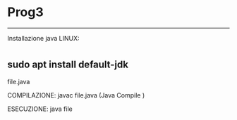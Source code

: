 # Prog3

---------------------
Installazione java LINUX:
#
sudo apt install default-jdk
---------------------

file.java

COMPILAZIONE: javac file.java (Java Compile <file>)

ESECUZIONE: java file
